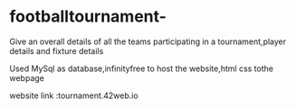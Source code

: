 # footballtournament-
Give an overall details of all the teams participating in a tournament,player details and fixture details

Used MySql as database,infinityfree to host the website,html css tothe webpage

website link :tournament.42web.io

